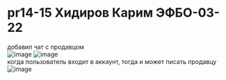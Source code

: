 # pr14-15 Хидиров Карим ЭФБО-03-22  
добавил чат с продавцом  
![image](https://github.com/user-attachments/assets/3978acc6-fe19-4353-946b-a166c79c1b6c)
![image](https://github.com/user-attachments/assets/89917750-bc19-4e6c-be8d-98cc6152a14a)  
когда пользователь входит в аккаунт, тогда и может писать продавцу  
![image](https://github.com/user-attachments/assets/6a93e4a9-bc70-4fc2-b656-b0c425918cf5)

